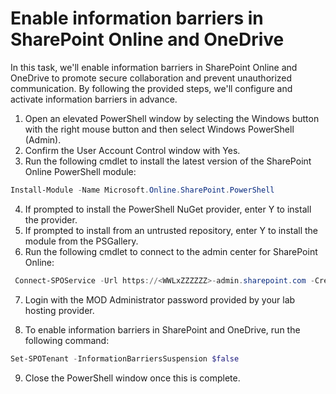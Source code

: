 #  Enable information barriers in SharePoint Online and OneDrive

In this task, we'll enable information barriers in SharePoint Online and OneDrive to promote secure collaboration and prevent unauthorized communication. By following the provided steps, we'll configure and activate information barriers in advance.
1. Open an elevated PowerShell window by selecting the Windows button with the right mouse button and then select Windows PowerShell (Admin).
2. Confirm the User Account Control window with Yes.
3. Run the following cmdlet to install the latest version of the SharePoint Online PowerShell module:

```Powershell
Install-Module -Name Microsoft.Online.SharePoint.PowerShell
```
 4. If prompted to install the PowerShell NuGet provider, enter Y to install the provider.
5. If prompted to install from an untrusted repository, enter Y to install the module from the PSGallery.
6. Run the following cmdlet to connect to the admin center for SharePoint Online:
```Powershell
 Connect-SPOService -Url https://<WWLxZZZZZZ>-admin.sharepoint.com -Credential admin@<WWLxZZZZZZ>.onmicrosoft.com
 ```
7. Login with the MOD Administrator password provided by your lab hosting provider.

8. To enable information barriers in SharePoint and OneDrive, run the following command:

``` Powershell
Set-SPOTenant -InformationBarriersSuspension $false
```
9. Close the PowerShell window once this is complete.